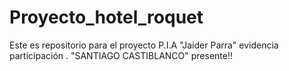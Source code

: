# Proyecto_hotel_roquet
Este es repositorio para el proyecto P.I.A
"Jaider Parra" evidencia participación .
"SANTIAGO CASTIBLANCO" presente!!
